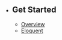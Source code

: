- ## Get Started
    - [Overview](/{{route}}/{{version}}/overview)
    - [Eloquent](/{{route}}/2.0/eloquent)
